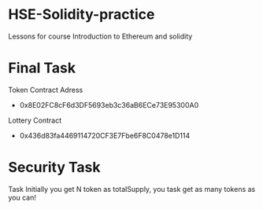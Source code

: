 # HSE-Solidity-practice
Lessons for course Introduction to Ethereum and solidity

# Final Task 

Token Contract Adress 
 - 0x8E02FC8cF6d3DF5693eb3c36aB6ECe73E95300A0


Lottery Contract
- 0x436d83fa4469114720CF3E7Fbe6F8C0478e1D114

# Security Task

Task 
Initially you get N token as totalSupply, you task get as many tokens as you can! 





